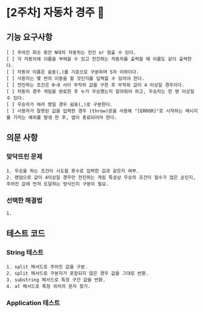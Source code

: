 # [2주차] 자동차 경주 🚗
## 기능 요구사항
    [ ] 주어진 회숫 동안 N대의 자동차는 전진 or 멈출 수 있다.
    [ ] 각 자동차에 이름을 부여할 수 있고 전진하는 자동차를 출력할 때 이름도 같이 출력한다.
    [ ] 자동차 이름은 쉼표(,)를 기준으로 구분하며 5자 이하이다.
    [ ] 사용자는 몇 번의 이동을 할 것인지를 입력할 수 있어야 한다.
    [ ] 전진하는 조건은 0~9 사이 무작위 값을 구한 후 무작위 값이 4 이상일 경우이다.
    [ ] 자동차 경주 게임을 완료한 후 누가 우승했는지 알려줘야 하고, 우승자는 한 명 이상일 수 있다.
    [ ] 우승자가 여러 명일 경우 쉼표(,)로 구분한다.
    [ ] 사용자가 잘못된 값을 입력한 경우 (throw)문을 사용해 "[ERROR]"로 시작하는 메시지를 가지는 예외를 발생 한 후, 앱이 종료되어야 한다.
## 의문 사항
### 맞닥뜨린 문제
    1. 우승을 하는 조건이 시도할 횟수로 입력한 값과 같은지 여부.
    2. 랜덤으로 값이 4이상일 경우만 전진하는 게임 특성상 우승의 조건이 점수가 많은 순인지, 주어진 값에 먼저 도달하는 방식인지 구분이 필요.
### 선택한 해결법
    1. 
## 테스트 코드
### String 테스트
    1. split 메서드로 주어진 값을 구분.
    2. split 메서드로 구분자가 포함되지 않은 경우 값을 그대로 반환.
    3. substring 메서드로 특정 구간 값을 반환.
    4. at 메서드로 특정 위치의 문자 찾기.
### Application 테스트